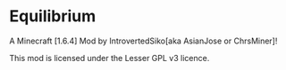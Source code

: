 Equilibrium
===========
A Minecraft [1.6.4] Mod by IntrovertedSiko[aka AsianJose or ChrsMiner]!

This mod is licensed under the Lesser GPL v3 licence.
